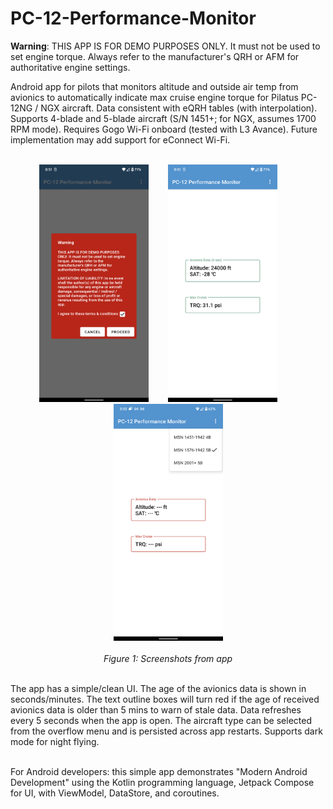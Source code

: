 # PC-12-Performance-Monitor

<b>Warning</b>: THIS APP IS FOR DEMO PURPOSES ONLY. It must not be used to set engine torque. Always refer to the manufacturer's QRH or AFM
for authoritative engine settings.

Android app for pilots that monitors altitude and outside air temp from avionics to automatically indicate max cruise engine torque for Pilatus PC-12NG / NGX aircraft. Data consistent with eQRH tables (with interpolation). Supports 4-blade and 5-blade aircraft (S/N 1451+; for NGX, assumes 1700 RPM mode). Requires Gogo Wi-Fi onboard (tested with L3 Avance). Future implementation may add support for eConnect Wi-Fi. 
<br/>
<br/>

<p align="center">
<img src="https://raw.githubusercontent.com/daveyburke/PC-12-Performance-Monitor/main/Screenshot_1.png" alt="" width="175"/>&nbsp;&nbsp;&nbsp;&nbsp;&nbsp;&nbsp;&nbsp;&nbsp;<img src="https://raw.githubusercontent.com/daveyburke/PC-12-Performance-Monitor/main/Screenshot_2.png" alt="" width="175"/>&nbsp;&nbsp;&nbsp;&nbsp;&nbsp;&nbsp;&nbsp;&nbsp;<img src="https://raw.githubusercontent.com/daveyburke/PC-12-Performance-Monitor/main/Screenshot_3.png" alt="" width="175"/>
<br/>
<br/>
<em>Figure 1: Screenshots from app</em>
</p>

<br/>
The app has a simple/clean UI. The age of the avionics data is shown in seconds/minutes. The text outline boxes will turn red if the age of received avionics data is older than 5 mins to warn of stale data. Data refreshes every 5 seconds when the app is open. The aircraft type can be selected from the overflow menu and is persisted across app restarts. Supports dark mode for night flying.
<br/>
<br/>

For Android developers: this simple app demonstrates "Modern Android Development" using the Kotlin programming language, Jetpack Compose for UI, with ViewModel, DataStore, and coroutines.


